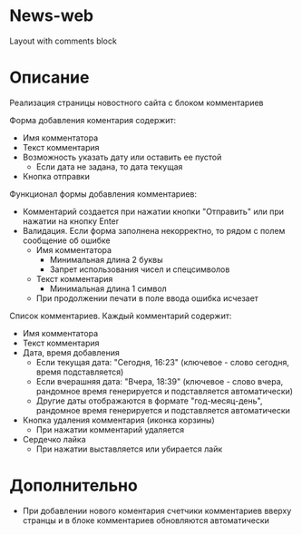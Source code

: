 # News-web
Layout with comments block
# Описание
Реализация страницы новостного сайта с блоком комментариев

Форма добавления коментария содержит:
- Имя комментатора
- Текст комментария
- Возможность указать дату или оставить ее пустой
  - Если дата не задана, то дата текущая
- Кнопка отправки

Функционал формы добавления комментариев:
- Комментарий создается при нажатии кнопки "Отправить" или при нажатии на кнопку Enter
- Валидация. Если форма заполнена некорректно, то рядом с полем сообщение об ошибке
  - Имя комментатора 
    - Минимальная длина 2 буквы
    - Запрет использования чисел и спецсимволов
  - Текст комментария
    - Минимальная длина 1 символ
  - При продолжении печати в поле ввода ошибка исчезает

Список комментариев. Каждый комментарий содержит:
- Имя комментатора
- Текст комментария
- Дата, время добавления
  - Если текущая дата: "Сегодня, 16:23" (ключевое - слово сегодня, время подставляется)
  - Если вчерашняя дата: "Вчера, 18:39" (ключевое - слово вчера, рандомное время генерируется и подставляется автоматически)
  - Другие даты отображаются в формате "год-месяц-день", рандомное время генерируется и подставляется автоматически
- Кнопка удаления комментария (иконка корзины)
  - При нажатии комментарий удаляется
- Сердечко лайка 
  - При нажатии выставляется или убирается лайк
# Дополнительно
- При добавлении нового коментария счетчики комментариев вверху странцы и в блоке комментариев обновляются автоматически
